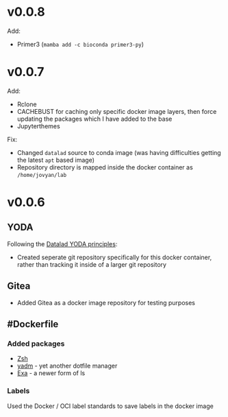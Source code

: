 # v0.0.8
Add:

- Primer3 (`mamba add -c bioconda primer3-py`)

# v0.0.7
Add:

- Rclone
- CACHEBUST for caching only specific docker image layers, then force updating the packages which I have added to the base
- Jupyterthemes

Fix:

- Changed `datalad` source to conda image (was having difficulties getting the latest `apt` based image)
- Repository directory is mapped inside the docker container as `/home/jovyan/lab`

# v0.0.6
## YODA
Following the [Datalad YODA principles](https://f1000research.com/posters/7-1965):

- Created seperate git repository specifically for this docker container, rather than tracking it inside of a larger git repository

## Gitea
- Added Gitea as a docker image repository for testing purposes

## #Dockerfile

### Added packages
- [Zsh](https://www.zsh.org/)
- [yadm](https://github.com/TheLocehiliosan/yadm) - yet another dotfile manager
- [Exa](https://the.exa.website/) - a newer form of ls

### Labels
Used the Docker / OCI label standards to save labels in the docker image
